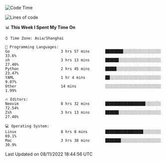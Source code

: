 <!--START_SECTION:waka-->
![Code Time](http://img.shields.io/badge/Code%20Time-963%20hrs%2029%20mins-blue)

![Lines of code](https://img.shields.io/badge/From%20Hello%20World%20I%27ve%20Written-24%20Thousand%20lines%20of%20code-blue)

📊 **This Week I Spent My Time On** 

```text
⌚︎ Time Zone: Asia/Shanghai

💬 Programming Languages: 
Go                       3 hrs 57 mins       ████████░░░░░░░░░░░░░░░░░   33.6% 
sh                       3 hrs 13 mins       ██████░░░░░░░░░░░░░░░░░░░   27.46% 
Python                   2 hrs 45 mins       █████░░░░░░░░░░░░░░░░░░░░   23.47% 
YAML                     1 hr 4 mins         ██░░░░░░░░░░░░░░░░░░░░░░░   9.07% 
Other                    14 mins             ░░░░░░░░░░░░░░░░░░░░░░░░░   1.99%

🔥 Editors: 
Neovim                   8 hrs 32 mins       ██████████████████░░░░░░░   72.54% 
Zsh                      3 hrs 13 mins       ██████░░░░░░░░░░░░░░░░░░░   27.46%

💻 Operating System: 
Linux                    8 hrs 8 mins        █████████████████░░░░░░░░   69.1% 
Mac                      3 hrs 38 mins       ███████░░░░░░░░░░░░░░░░░░   30.9%

```


 Last Updated on 08/11/2022 18:44:56 UTC
<!--END_SECTION:waka-->

